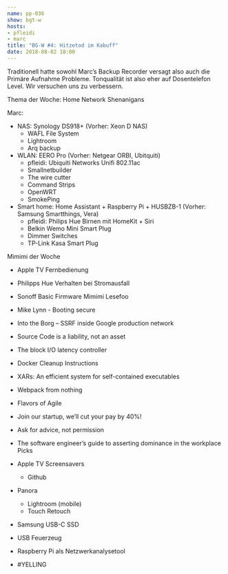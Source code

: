```yaml
---
name: pp-036
show: bgt-w
hosts:
- pfleidi
- marc
title: "BG-W #4: Hitzetod im Kabuff"
date: 2018-08-02 18:00
---
```


Traditionell hatte sowohl Marc’s Backup Recorder versagt also auch die Primäre Aufnahme Probleme. Tonqualität ist also eher auf Dosentelefon Level. Wir versuchen uns zu verbessern.

Thema der Woche: Home Network Shenanigans

Marc:

  - NAS: Synology DS918+ (Vorher: Xeon D NAS)
    - WAFL File System
    - Lightroom
    - Arq backup
  - WLAN: EERO Pro (Vorher: Netgear ORBI, Ubitquiti)
    - pfleidi: Ubiquiti Networks Unifi 802.11ac
    - Smallnetbuilder
    - The wire cutter
    - Command Strips
    - OpenWRT
    - SmokePing
  - Smart home: Home Assistant + Raspberry Pi +  HUSBZB-1 (Vorher: Samsung Smartthings, Vera)
    - pfleidi: Philips Hue Birnen mit HomeKit + Siri
    - Belkin Wemo Mini Smart Plug
    - Dimmer Switches
    - TP-Link Kasa Smart Plug


Mimimi der Woche


- Apple TV Fernbedienung
- Philipps Hue Verhalten bei Stromausfall
- Sonoff Basic Firmware Mimimi
Lesefoo
- Mike Lynn - Booting secure
- Into the Borg – SSRF inside Google production network
- Source Code is a liability, not an asset
- The block I/O latency controller
- Docker Cleanup Instructions
- XARs: An efficient system for self-contained executables
- Webpack from nothing
- Flavors of Agile
- Join our startup, we’ll cut your pay by 40%!
- Ask for advice, not permission
- The software engineer’s guide to asserting dominance in the workplace
Picks


- Apple TV Screensavers
  - Github
- Panora
  - Lightroom (mobile)
  - Touch Retouch
- Samsung USB-C SSD
- USB Feuerzeug
- Raspberry Pi als Netzwerkanalysetool
- #YELLING

